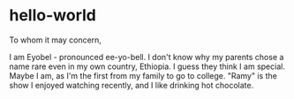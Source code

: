 # hello-world

To whom it may concern,

I am Eyobel - pronounced ee-yo-bell. I don't know why my parents chose a name rare even in my own country, Ethiopia. 
I guess they think I am special. Maybe I am, as I'm the first from my family to go to college. "Ramy" is the show I enjoyed watching recently, and I like drinking hot chocolate.
